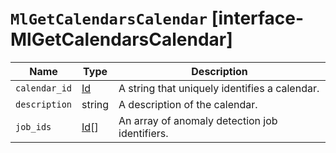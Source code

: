 # `MlGetCalendarsCalendar` [interface-MlGetCalendarsCalendar]

| Name | Type | Description |
| - | - | - |
| `calendar_id` | [Id](./Id.md) | A string that uniquely identifies a calendar. |
| `description` | string | A description of the calendar. |
| `job_ids` | [Id](./Id.md)[] | An array of anomaly detection job identifiers. |
